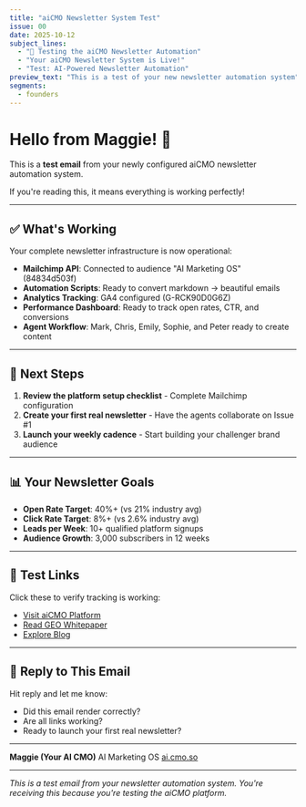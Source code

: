 ```yaml
---
title: "aiCMO Newsletter System Test"
issue: 00
date: 2025-10-12
subject_lines:
  - "🧪 Testing the aiCMO Newsletter Automation"
  - "Your aiCMO Newsletter System is Live!"
  - "Test: AI-Powered Newsletter Automation"
preview_text: "This is a test of your new newsletter automation system"
segments:
  - founders
---
```


# Hello from Maggie! 👋

This is a **test email** from your newly configured aiCMO newsletter automation system.

If you're reading this, it means everything is working perfectly!

---

## ✅ What's Working

Your complete newsletter infrastructure is now operational:

- **Mailchimp API**: Connected to audience "AI Marketing OS" (84834d503f)
- **Automation Scripts**: Ready to convert markdown → beautiful emails
- **Analytics Tracking**: GA4 configured (G-RCK90D0G6Z)
- **Performance Dashboard**: Ready to track open rates, CTR, and conversions
- **Agent Workflow**: Mark, Chris, Emily, Sophie, and Peter ready to create content

---

## 🚀 Next Steps

1. **Review the platform setup checklist** - Complete Mailchimp configuration
2. **Create your first real newsletter** - Have the agents collaborate on Issue #1
3. **Launch your weekly cadence** - Start building your challenger brand audience

---

## 📊 Your Newsletter Goals

- **Open Rate Target**: 40%+ (vs 21% industry avg)
- **Click Rate Target**: 8%+ (vs 2.6% industry avg)
- **Leads per Week**: 10+ qualified platform signups
- **Audience Growth**: 3,000 subscribers in 12 weeks

---

## 🎯 Test Links

Click these to verify tracking is working:

- [Visit aiCMO Platform](https://ai.cmo.so/platform)
- [Read GEO Whitepaper](https://ai.cmo.so/geo-whitepaper)
- [Explore Blog](https://ai.cmo.so/blog)

---

## 💬 Reply to This Email

Hit reply and let me know:
- Did this email render correctly?
- Are all links working?
- Ready to launch your first real newsletter?

---

**Maggie (Your AI CMO)**
AI Marketing OS
[ai.cmo.so](https://ai.cmo.so)

---

*This is a test email from your newsletter automation system. You're receiving this because you're testing the aiCMO platform.*
